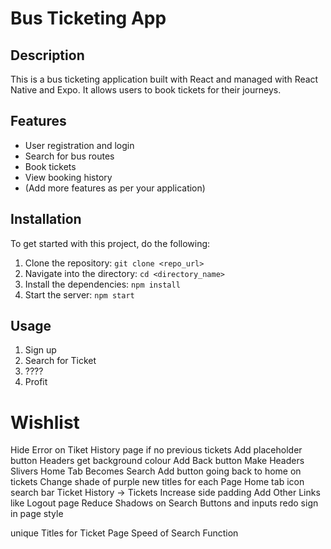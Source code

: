 # Bus Ticketing App

## Description
This is a bus ticketing application built with React and managed with React Native and Expo. It allows users to book tickets for their journeys.

## Features
- User registration and login
- Search for bus routes
- Book tickets
- View booking history
- (Add more features as per your application)

## Installation
To get started with this project, do the following:

1. Clone the repository: `git clone <repo_url>`
2. Navigate into the directory: `cd <directory_name>`
3. Install the dependencies: `npm install`
4. Start the server: `npm start`

## Usage
1. Sign up
2. Search for Ticket
3. ????
4. Profit

# Wishlist
Hide Error on Tiket History page if no previous tickets
Add placeholder button
Headers get background colour
Add Back button
Make Headers Slivers
Home Tab Becomes Search
Add button going back to home on tickets
Change shade of purple
new titles for each Page
Home tab icon search bar
Ticket History -> Tickets
Increase side padding
Add Other Links like Logout page
Reduce Shadows on Search Buttons and inputs
redo sign in page style

unique Titles for Ticket Page
Speed of Search Function

